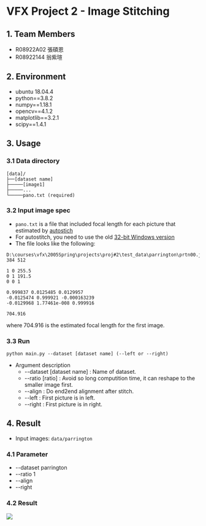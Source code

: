 # VFX Project 2 - Image Stitching

## 1. Team Members
* R08922A02 張碩恩
* R08922144 翁紫瑄

## 2. Environment
* ubuntu 18.04.4
* python==3.8.2
* numpy==1.18.1
* opencv==4.1.2
* matplotlib==3.2.1
* scipy==1.4.1

## 3. Usage

### 3.1 Data directory
```
[data]/
├──[dataset name]
├─────[image1]
├─────...
└─────pano.txt (required)
```

### 3.2 Input image spec
* `pano.txt` is a file that included focal length for each picture that estimated by [autostich](http://matthewalunbrown.com/autostitch/autostitch.html)
* For autostitch, you need to use the old [32-bit Windows version](http://matthewalunbrown.com/autostitch/autostitch.zip)
* The file looks like the following:

```
D:\courses\vfx\2005Spring\projects\proj#2\test_data\parrington\prtn00.jpg
384 512

1 0 255.5 
0 1 191.5 
0 0 1 

0.999837 0.0125485 0.0129957 
-0.0125474 0.999921 -0.000163239 
-0.0129968 1.77461e-008 0.999916 

704.916

```

where 704.916 is the estimated focal length for the first image.


### 3.3 Run
```
python main.py --dataset [dataset name] (--left or --right)
```

* Argument description
  * --dataset [dataset name] : Name of dataset.
  * --ratio [ratio] : Avoid so long computition time, it can reshape to the smaller image first.
  * --align : Do end2end alignment after stitch.
  * --left : First picture is in left.
  * --right : First picture is in right.

## 4. Result
* Input images: `data/parrington`

### 4.1 Parameter
* --dataset parrington
* --ratio 1
* --align
* --right

### 4.2 Result
![](result/parrington_crop.png)

